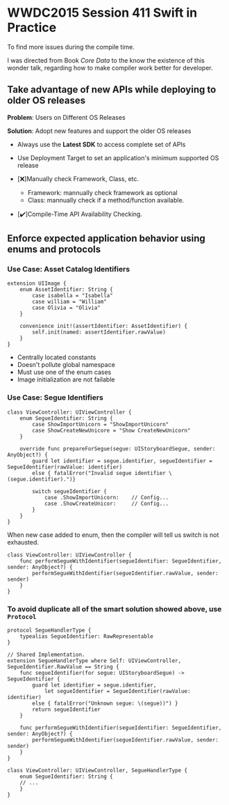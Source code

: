 # WWDC2015 Session 411 Swift in Practice
To find more issues during the compile time.

I was directed from Book _Core Data_ to the know the existence of this wonder talk, regarding how to make compiler work better for developer.

## Take advantage of new APIs while  deploying to older OS releases
__Problem__: Users on Different OS Releases

__Solution__: Adopt new features and support the older OS releases
- Always use the __Latest SDK__ to access complete set of APIs
- Use Deployment Target to set an application's minimum supported OS release

- [:x:]Manually check Framework, Class, etc.
  - Framework: mannually check framework as optional
  - Class: mannually check if a method/function available.
- [:heavy_check_mark:]Compile-Time API Availability Checking.

## Enforce expected application behavior using enums and protocols
### Use Case: Asset Catalog Identifiers
```
extension UIImage {
    enum AssetIdentifier: String {
        case isabella = "Isabella"
        case william = "William"
        case Olivia = "Olivia"
    }
    
    convenience init!(assertIdentifier: AssetIdentifier) {
        self.init(named: assertIdentifier.rawValue)
    }
}
```
- Centrally located constants
- Doesn't pollute global namespace
- Must use one of the enum cases
- Image initialization are not failable
### Use Case: Segue Identifiers
```
class ViewController: UIViewController {
    enum SegueIdentifier: String {
        case ShowImportUnicorn = "ShowImportUnicorn"
        case ShowCreateNewUnicore = "Show CreateNewUnicorn"
    }
    
    override func prepareForSegue(segue: UIStoryboardSegue, sender: AnyObject?) {
        guard let identifier = segue.identifier, segueIdentifier = SegueIdentifier(rawValue: identifier)
        else { fatalError("Invalid segue identifier \(segue.identifier).")}
        
        switch segueIdentifier {
            case .ShowImportUnicorn:    // Config...
            case .ShowCreateUnicor:     // Config...
        }
    }
}
```
When new case added to enum, then the compiler will tell us switch is not exhausted.
```
class ViewController: UIViewController {
    func performSegueWithIdentifier(segueIdentifier: SegueIdentifier, sender: AnyObject?) {
        performSegueWithIdentifier(segueIdentifier.rawValue, sender: sender)
    }
}
```

### To avoid duplicate all of the smart solution showed above, use `Protocol`
```
protocol SegueHandlerType {
    typealias SegueIdentifier: RawRepresentable
}

// Shared Implementation.
extension SegueHandlerType where Self: UIViewController, SegueIdentifier.RawValue == String {
    func segueIdentifier(for segue: UIStoryboardSegue) -> SegueIdentifier {
        guard let identifier = segue.identifier,
            let segueIdentifier = SegueIdentifier(rawValue: identifier)
        else { fatalError("Unknown segue: \(segue))") }
        return segueIdentifier
    }
    
    func performSegueWithIdentifier(segueIdentifier: SegueIdentifier, sender: AnyObject?) {
        performSegueWithIdentifier(segueIdentifier.rawValue, sender: sender)
    }
}

class ViewController: UIViewController, SegueHandlerType {
    enum SegueIdentifier: String {
    // ...
    }
}
```
